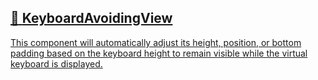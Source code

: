 ## [📄️<!-- --> <!-- -->KeyboardAvoidingView](/react-native-keyboard-controller/pr-preview/pr-1125/docs/api/components/keyboard-avoiding-view.md)

[This component will automatically adjust its height, position, or bottom padding based on the keyboard height to remain visible while the virtual keyboard is displayed.](/react-native-keyboard-controller/pr-preview/pr-1125/docs/api/components/keyboard-avoiding-view.md)
